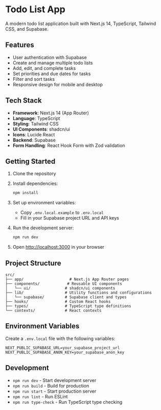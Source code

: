 # Todo List App

A modern todo list application built with Next.js 14, TypeScript, Tailwind CSS, and Supabase.

## Features

- User authentication with Supabase
- Create and manage multiple todo lists
- Add, edit, and complete tasks
- Set priorities and due dates for tasks
- Filter and sort tasks
- Responsive design for mobile and desktop

## Tech Stack

- **Framework**: Next.js 14 (App Router)
- **Language**: TypeScript
- **Styling**: Tailwind CSS
- **UI Components**: shadcn/ui
- **Icons**: Lucide React
- **Backend**: Supabase
- **Form Handling**: React Hook Form with Zod validation

## Getting Started

1. Clone the repository
2. Install dependencies:
   ```bash
   npm install
   ```

3. Set up environment variables:
   - Copy `.env.local.example` to `.env.local`
   - Fill in your Supabase project URL and API keys

4. Run the development server:
   ```bash
   npm run dev
   ```

5. Open [http://localhost:3000](http://localhost:3000) in your browser

## Project Structure

```
src/
├── app/                    # Next.js App Router pages
├── components/            # Reusable UI components
│   └── ui/               # shadcn/ui components
├── lib/                  # Utility functions and configurations
│   └── supabase/         # Supabase client and types
├── hooks/                # Custom React hooks
├── types/                # TypeScript type definitions
└── contexts/             # React contexts
```

## Environment Variables

Create a `.env.local` file with the following variables:

```
NEXT_PUBLIC_SUPABASE_URL=your_supabase_project_url
NEXT_PUBLIC_SUPABASE_ANON_KEY=your_supabase_anon_key
```

## Development

- `npm run dev` - Start development server
- `npm run build` - Build for production
- `npm run start` - Start production server
- `npm run lint` - Run ESLint
- `npm run type-check` - Run TypeScript type checking
